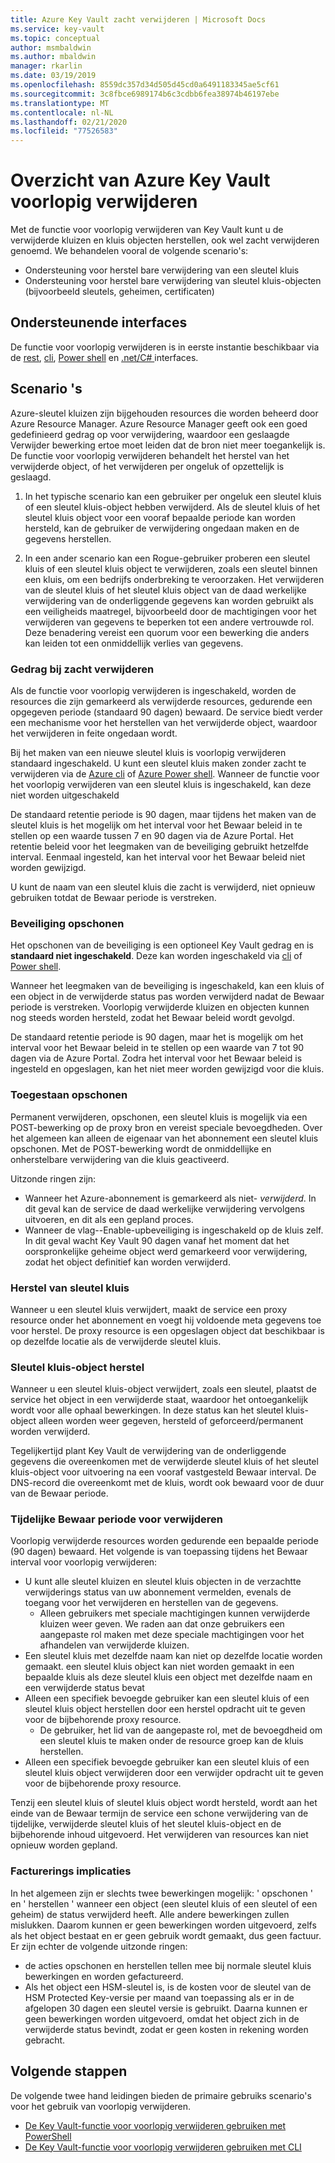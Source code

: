 ```yaml
---
title: Azure Key Vault zacht verwijderen | Microsoft Docs
ms.service: key-vault
ms.topic: conceptual
author: msmbaldwin
ms.author: mbaldwin
manager: rkarlin
ms.date: 03/19/2019
ms.openlocfilehash: 8559dc357d34d505d45cd0a6491183345ae5cf61
ms.sourcegitcommit: 3c8fbce6989174b6c3cdbb6fea38974b46197ebe
ms.translationtype: MT
ms.contentlocale: nl-NL
ms.lasthandoff: 02/21/2020
ms.locfileid: "77526583"
---
```

# <a name="azure-key-vault-soft-delete-overview"></a>Overzicht van Azure Key Vault voorlopig verwijderen

Met de functie voor voorlopig verwijderen van Key Vault kunt u de verwijderde kluizen en kluis objecten herstellen, ook wel zacht verwijderen genoemd. We behandelen vooral de volgende scenario's:

- Ondersteuning voor herstel bare verwijdering van een sleutel kluis
- Ondersteuning voor herstel bare verwijdering van sleutel kluis-objecten (bijvoorbeeld sleutels, geheimen, certificaten)

## <a name="supporting-interfaces"></a>Ondersteunende interfaces

De functie voor voorlopig verwijderen is in eerste instantie beschikbaar via de [rest](/rest/api/keyvault/), [cli](key-vault-soft-delete-cli.md), [Power shell](key-vault-soft-delete-powershell.md) en [.net/C# ](/dotnet/api/microsoft.azure.keyvault?view=azure-dotnet) interfaces.

## <a name="scenarios"></a>Scenario 's

Azure-sleutel kluizen zijn bijgehouden resources die worden beheerd door Azure Resource Manager. Azure Resource Manager geeft ook een goed gedefinieerd gedrag op voor verwijdering, waardoor een geslaagde Verwijder bewerking ertoe moet leiden dat de bron niet meer toegankelijk is. De functie voor voorlopig verwijderen behandelt het herstel van het verwijderde object, of het verwijderen per ongeluk of opzettelijk is geslaagd.

1. In het typische scenario kan een gebruiker per ongeluk een sleutel kluis of een sleutel kluis-object hebben verwijderd. Als de sleutel kluis of het sleutel kluis object voor een vooraf bepaalde periode kan worden hersteld, kan de gebruiker de verwijdering ongedaan maken en de gegevens herstellen.

2. In een ander scenario kan een Rogue-gebruiker proberen een sleutel kluis of een sleutel kluis object te verwijderen, zoals een sleutel binnen een kluis, om een bedrijfs onderbreking te veroorzaken. Het verwijderen van de sleutel kluis of het sleutel kluis object van de daad werkelijke verwijdering van de onderliggende gegevens kan worden gebruikt als een veiligheids maatregel, bijvoorbeeld door de machtigingen voor het verwijderen van gegevens te beperken tot een andere vertrouwde rol. Deze benadering vereist een quorum voor een bewerking die anders kan leiden tot een onmiddellijk verlies van gegevens.

### <a name="soft-delete-behavior"></a>Gedrag bij zacht verwijderen

Als de functie voor voorlopig verwijderen is ingeschakeld, worden de resources die zijn gemarkeerd als verwijderde resources, gedurende een opgegeven periode (standaard 90 dagen) bewaard. De service biedt verder een mechanisme voor het herstellen van het verwijderde object, waardoor het verwijderen in feite ongedaan wordt.

Bij het maken van een nieuwe sleutel kluis is voorlopig verwijderen standaard ingeschakeld. U kunt een sleutel kluis maken zonder zacht te verwijderen via de [Azure cli](key-vault-soft-delete-cli.md) of [Azure Power shell](key-vault-soft-delete-powershell.md). Wanneer de functie voor het voorlopig verwijderen van een sleutel kluis is ingeschakeld, kan deze niet worden uitgeschakeld

De standaard retentie periode is 90 dagen, maar tijdens het maken van de sleutel kluis is het mogelijk om het interval voor het Bewaar beleid in te stellen op een waarde tussen 7 en 90 dagen via de Azure Portal. Het retentie beleid voor het leegmaken van de beveiliging gebruikt hetzelfde interval. Eenmaal ingesteld, kan het interval voor het Bewaar beleid niet worden gewijzigd.

U kunt de naam van een sleutel kluis die zacht is verwijderd, niet opnieuw gebruiken totdat de Bewaar periode is verstreken.

### <a name="purge-protection"></a>Beveiliging opschonen 

Het opschonen van de beveiliging is een optioneel Key Vault gedrag en is **standaard niet ingeschakeld**. Deze kan worden ingeschakeld via [cli](key-vault-soft-delete-cli.md#enabling-purge-protection) of [Power shell](key-vault-soft-delete-powershell.md#enabling-purge-protection).

Wanneer het leegmaken van de beveiliging is ingeschakeld, kan een kluis of een object in de verwijderde status pas worden verwijderd nadat de Bewaar periode is verstreken. Voorlopig verwijderde kluizen en objecten kunnen nog steeds worden hersteld, zodat het Bewaar beleid wordt gevolgd. 

De standaard retentie periode is 90 dagen, maar het is mogelijk om het interval voor het Bewaar beleid in te stellen op een waarde van 7 tot 90 dagen via de Azure Portal. Zodra het interval voor het Bewaar beleid is ingesteld en opgeslagen, kan het niet meer worden gewijzigd voor die kluis. 

### <a name="permitted-purge"></a>Toegestaan opschonen

Permanent verwijderen, opschonen, een sleutel kluis is mogelijk via een POST-bewerking op de proxy bron en vereist speciale bevoegdheden. Over het algemeen kan alleen de eigenaar van het abonnement een sleutel kluis opschonen. Met de POST-bewerking wordt de onmiddellijke en onherstelbare verwijdering van die kluis geactiveerd. 

Uitzonde ringen zijn:
- Wanneer het Azure-abonnement is gemarkeerd als niet- *verwijderd*. In dit geval kan de service de daad werkelijke verwijdering vervolgens uitvoeren, en dit als een gepland proces. 
- Wanneer de vlag--Enable-upbeveiliging is ingeschakeld op de kluis zelf. In dit geval wacht Key Vault 90 dagen vanaf het moment dat het oorspronkelijke geheime object werd gemarkeerd voor verwijdering, zodat het object definitief kan worden verwijderd.

### <a name="key-vault-recovery"></a>Herstel van sleutel kluis

Wanneer u een sleutel kluis verwijdert, maakt de service een proxy resource onder het abonnement en voegt hij voldoende meta gegevens toe voor herstel. De proxy resource is een opgeslagen object dat beschikbaar is op dezelfde locatie als de verwijderde sleutel kluis. 

### <a name="key-vault-object-recovery"></a>Sleutel kluis-object herstel

Wanneer u een sleutel kluis-object verwijdert, zoals een sleutel, plaatst de service het object in een verwijderde staat, waardoor het ontoegankelijk wordt voor alle ophaal bewerkingen. In deze status kan het sleutel kluis-object alleen worden weer gegeven, hersteld of geforceerd/permanent worden verwijderd. 

Tegelijkertijd plant Key Vault de verwijdering van de onderliggende gegevens die overeenkomen met de verwijderde sleutel kluis of het sleutel kluis-object voor uitvoering na een vooraf vastgesteld Bewaar interval. De DNS-record die overeenkomt met de kluis, wordt ook bewaard voor de duur van de Bewaar periode.

### <a name="soft-delete-retention-period"></a>Tijdelijke Bewaar periode voor verwijderen

Voorlopig verwijderde resources worden gedurende een bepaalde periode (90 dagen) bewaard. Het volgende is van toepassing tijdens het Bewaar interval voor voorlopig verwijderen:

- U kunt alle sleutel kluizen en sleutel kluis objecten in de verzachtte verwijderings status van uw abonnement vermelden, evenals de toegang voor het verwijderen en herstellen van de gegevens.
    - Alleen gebruikers met speciale machtigingen kunnen verwijderde kluizen weer geven. We raden aan dat onze gebruikers een aangepaste rol maken met deze speciale machtigingen voor het afhandelen van verwijderde kluizen.
- Een sleutel kluis met dezelfde naam kan niet op dezelfde locatie worden gemaakt. een sleutel kluis object kan niet worden gemaakt in een bepaalde kluis als deze sleutel kluis een object met dezelfde naam en een verwijderde status bevat 
- Alleen een specifiek bevoegde gebruiker kan een sleutel kluis of een sleutel kluis object herstellen door een herstel opdracht uit te geven voor de bijbehorende proxy resource.
    - De gebruiker, het lid van de aangepaste rol, met de bevoegdheid om een sleutel kluis te maken onder de resource groep kan de kluis herstellen.
- Alleen een specifiek bevoegde gebruiker kan een sleutel kluis of een sleutel kluis object verwijderen door een verwijder opdracht uit te geven voor de bijbehorende proxy resource.

Tenzij een sleutel kluis of sleutel kluis object wordt hersteld, wordt aan het einde van de Bewaar termijn de service een schone verwijdering van de tijdelijke, verwijderde sleutel kluis of het sleutel kluis-object en de bijbehorende inhoud uitgevoerd. Het verwijderen van resources kan niet opnieuw worden gepland.

### <a name="billing-implications"></a>Facturerings implicaties

In het algemeen zijn er slechts twee bewerkingen mogelijk: ' opschonen ' en ' herstellen ' wanneer een object (een sleutel kluis of een sleutel of een geheim) de status verwijderd heeft. Alle andere bewerkingen zullen mislukken. Daarom kunnen er geen bewerkingen worden uitgevoerd, zelfs als het object bestaat en er geen gebruik wordt gemaakt, dus geen factuur. Er zijn echter de volgende uitzonde ringen:

- de acties opschonen en herstellen tellen mee bij normale sleutel kluis bewerkingen en worden gefactureerd.
- Als het object een HSM-sleutel is, is de kosten voor de sleutel van de HSM Protected Key-versie per maand van toepassing als er in de afgelopen 30 dagen een sleutel versie is gebruikt. Daarna kunnen er geen bewerkingen worden uitgevoerd, omdat het object zich in de verwijderde status bevindt, zodat er geen kosten in rekening worden gebracht.

## <a name="next-steps"></a>Volgende stappen

De volgende twee hand leidingen bieden de primaire gebruiks scenario's voor het gebruik van voorlopig verwijderen.

- [De Key Vault-functie voor voorlopig verwijderen gebruiken met PowerShell](key-vault-soft-delete-powershell.md) 
- [De Key Vault-functie voor voorlopig verwijderen gebruiken met CLI](key-vault-soft-delete-cli.md)

